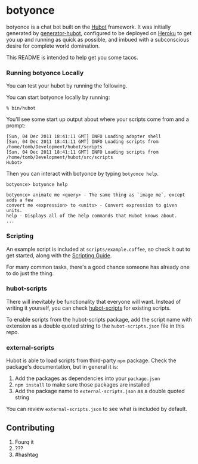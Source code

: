 # botyonce

botyonce is a chat bot built on the [Hubot][hubot] framework. It was initially generated by [generator-hubot][generator-hubot], configured to be deployed on [Heroku][heroku] to get you up and running as quick as possible, and imbued with a subconscious desire for complete world domination.

This README is intended to help get you some tacos.

[heroku]: http://www.heroku.com
[hubot]: http://hubot.github.com
[generator-hubot]: https://github.com/github/generator-hubot

### Running botyonce Locally

You can test your hubot by running the following.

You can start botyonce locally by running:

    % bin/hubot

You'll see some start up output about where your scripts come from and a
prompt:

    [Sun, 04 Dec 2011 18:41:11 GMT] INFO Loading adapter shell
    [Sun, 04 Dec 2011 18:41:11 GMT] INFO Loading scripts from /home/tomb/Development/hubot/scripts
    [Sun, 04 Dec 2011 18:41:11 GMT] INFO Loading scripts from /home/tomb/Development/hubot/src/scripts
    Hubot>

Then you can interact with botyonce by typing `botyonce help`.

    botyonce> botyonce help

    botyonce> animate me <query> - The same thing as `image me`, except adds a few
    convert me <expression> to <units> - Convert expression to given units.
    help - Displays all of the help commands that Hubot knows about.
    ...


### Scripting

An example script is included at `scripts/example.coffee`, so check it out to
get started, along with the [Scripting Guide](https://github.com/github/hubot/blob/master/docs/scripting.md).

For many common tasks, there's a good chance someone has already one to do just
the thing.

### hubot-scripts

There will inevitably be functionality that everyone will want. Instead
of writing it yourself, you can check
[hubot-scripts][hubot-scripts] for existing scripts.

To enable scripts from the hubot-scripts package, add the script name with
extension as a double quoted string to the `hubot-scripts.json` file in this
repo.

[hubot-scripts]: https://github.com/github/hubot-scripts

### external-scripts

Hubot is able to load scripts from third-party `npm` package. Check the package's documentation, but in general it is:

1. Add the packages as dependencies into your `package.json`
2. `npm install` to make sure those packages are installed
3. Add the package name to `external-scripts.json` as a double quoted string

You can review `external-scripts.json` to see what is included by default.

## Contributing

1. Fourq it
2. ???
3. #hashtag